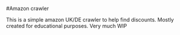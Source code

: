 #Amazon crawler

This is a simple amazon UK/DE crawler to help find discounts.
Mostly created for educational purposes. Very much WIP
